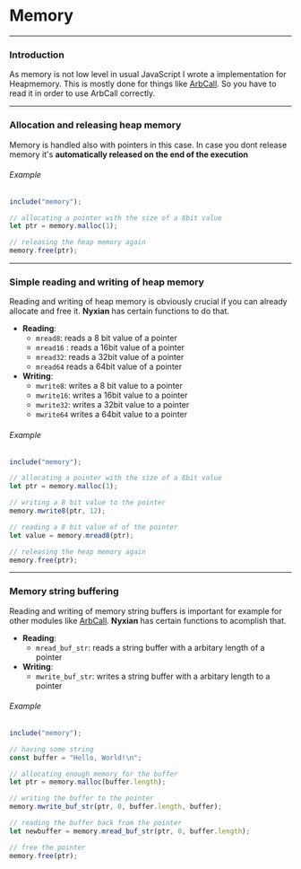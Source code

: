 # Memory

***

### Introduction

As memory is not low level in usual JavaScript I wrote a implementation for Heapmemory. This is mostly done for things like [ArbCall](ArbCall.md). So you have to read it in order to use ArbCall correctly.

***

### Allocation and releasing heap memory

Memory is handled also with pointers in this case. In case you dont release memory it's **automatically released on the end of the execution**

###### Example

```js
include("memory");

// allocating a pointer with the size of a 8bit value
let ptr = memory.malloc(1);

// releasing the heap memory again
memory.free(ptr);
```

***

### Simple reading and writing of heap memory

Reading and writing of heap memory is obviously crucial if you can already allocate and free it. **Nyxian** has certain functions to do that.

- **Reading**:
  - `mread8`: reads a 8 bit value of a pointer
  - `mread16` : reads a 16bit value of a pointer
  - `mread32`: reads a 32bit value of a pointer
  - `mread64` reads a 64bit value of a pointer
- **Writing**:
  - `mwrite8`: writes a 8 bit value to a pointer
  - `mwrite16`: writes a 16bit value to a pointer
  - `mwrite32`: writes a 32bit value to a pointer
  - `mwrite64` writes a 64bit value to a pointer

###### Example

```js
include("memory");

// allocating a pointer with the size of a 8bit value
let ptr = memory.malloc(1);

// writing a 8 bit value to the pointer
memory.mwrite8(ptr, 12);

// reading a 8 bit value of of the pointer
let value = memory.mread8(ptr);

// releasing the heap memory again
memory.free(ptr);
```

***

### Memory string buffering

Reading and writing of memory string buffers is important for example for other modules like [ArbCall](ArbCall.md). **Nyxian** has certain functions to acomplish that.

- **Reading**:
  - `mread_buf_str`: reads a string buffer with a arbitary length of a pointer
- **Writing**:
  - `mwrite_buf_str`: writes a string buffer with a arbitary length to a pointer

###### Example

```js
include("memory");

// having some string
const buffer = "Hello, World!\n";

// allocating enough memory for the buffer
let ptr = memory.malloc(buffer.length);

// writing the buffer to the pointer
memory.mwrite_buf_str(ptr, 0, buffer.length, buffer);

// reading the buffer back from the pointer
let newbuffer = memory.mread_buf_str(ptr, 0, buffer.length);

// free the pointer
memory.free(ptr);
```

